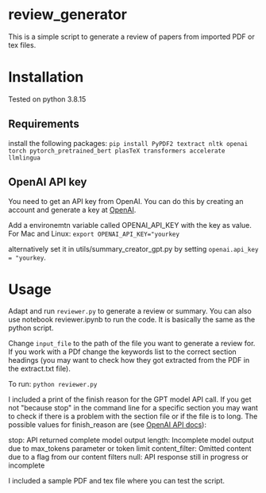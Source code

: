# review_generator

This is a simple script to generate a review of papers from imported PDF or tex files. 

# Installation

Tested on python 3.8.15

## Requirements
install the following packages:
```pip install PyPDF2 textract nltk openai torch pytorch_pretrained_bert plasTeX transformers accelerate llmlingua```

## OpenAI API key 

You need to get an API key from OpenAI. You can do this by creating an account and generate a key at [OpenAI](https://platform.openai.com/account/api-keys).

Add a environemtn variable called OPENAI_API_KEY with the key as value.
For Mac and Linux: 
```export OPENAI_API_KEY="yourkey``` 

alternatively set it in utils/summary_creator_gpt.py by setting ```openai.api_key = "yourkey```. 

# Usage

Adapt and run ```reviewer.py``` to generate a review or summary. You can also use notebook reviewer.ipynb to run the code. It is basically the same as the python script. 

Change ```input_file``` to the path of the file you want to generate a review for. If you work with a PDf change the keywords list to the correct section headings (you may want to check how they got extracted from the PDF in the extract.txt file). 

To run: 
```python reviewer.py```

I included a print of the finish reason for the GPT model API call. If you get not "because stop" in the command line for a specific section you may want to check if there is a problem with the section file or if the file is to long. The possible values for finish_reason are (see [OpenAI API docs](https://platform.openai.com/docs/guides/chat/introduction)):

stop: API returned complete model output
length: Incomplete model output due to max_tokens parameter or token limit
content_filter: Omitted content due to a flag from our content filters
null: API response still in progress or incomplete

I included a sample PDF and tex file where you can test the script.




